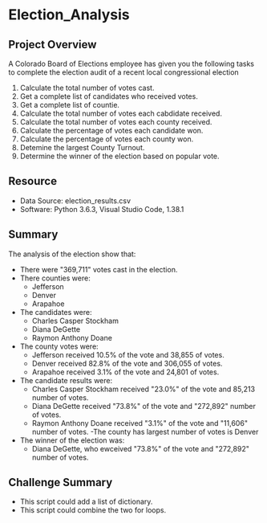 # Election_Analysis

## Project Overview
A Colorado Board of Elections employee has given you the following tasks to complete the election audit of a recent local congressional election

1. Calculate the total number of votes cast.
2. Get a complete list of candidates who received votes.
3. Get a complete list of countie.
4. Calculate the total number of votes each cabdidate received.
5. Calculate the total number of votes each county received.
6. Calculate the percentage of votes each candidate won.
7. Calculate the percentage of votes each county won.
8. Detemine the largest County Turnout.
9. Determine the winner of the election based on popular vote.

## Resource
- Data Source: election_results.csv
- Software: Python 3.6.3, Visual Studio Code, 1.38.1

## Summary
The analysis of the election show that:
- There were "369,711" votes cast in the election.
- There counties were:
    - Jefferson
    - Denver
    - Arapahoe
- The candidates were:
    - Charles Casper Stockham
    - Diana DeGette
    - Raymon Anthony Doane
- The county votes were:
    - Jefferson received 10.5% of the vote and 38,855 of votes.
    - Denver received 82.8% of the vote and 306,055 of votes.
    - Arapahoe received 3.1% of the vote and 24,801 of votes.
- The candidate results were:
    -   Charles Casper Stockham received "23.0%" of the vote and 85,213 number of votes. 
    -   Diana DeGette received "73.8%" of the vote and "272,892" number of votes. 
    -   Raymon Anthony Doane received "3.1%" of the vote and "11,606" number of votes. 
-The county has largest number of votes is Denver
- The winner of the election was:
    - Diana DeGette, who ewceived "73.8%" of the vote and "272,892" number of votes. 

## Challenge Summary
- This script could add a list of dictionary. 
- This script could combine the two for loops.
